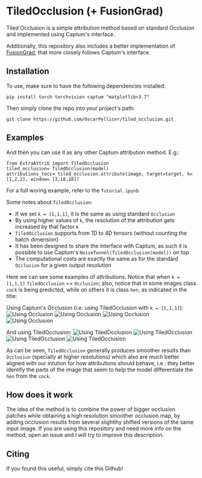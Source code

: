 # TiledOcclusion (+ FusionGrad)

Tiled Occlusion is a simple attribution method based on standard Occlusion and implemented using Captum's interface.

Additionally, this repository also includes a better implementation of [FusionGrad](https://github.com/understandable-machine-intelligence-lab/NoiseGrad), that more closely follows Captum's interface.

## Installation 
To use, make sure to have the following dependencies installed:

```{bash}
pip install torch torchvision captum "matplotlib<3.7"
```

Then simply clone the repo into your project's path:

```{bash}
git clone https://github.com/OscarPellicer/tiled_occlusion.git
```

## Examples

And then you can use it as any other Captum attribution method. E.g.:
```{python}
from ExtraAttrib import TiledOcclusion
tiled_occlusion= TiledOcclusion(model)
attributions_tocc= tiled_occlusion.attribute(image, target=target, k=[1,2,2], window= [3,18,18])
```

For a full woring example, refer to the `Tutorial.ipynb`

Some notes about `TiledOcclusion`:
 - If we set `k = [1,1,1]`, it is the same as using standard `Occlusion`
 - By using higher values of `k`, the resolution of the attribution gets increased by that factor `k`
 - `TiledOcclusion` supports from 1D to 4D tensors (without counting the batch dimension)
 - It has been designed to share the interface with Captum, as such it is possible to use Captum's `NoiseTunnel(TiledOcclusion(model))` on top
 - The computational costs are exactly the same as for the standard `Occlusion` for a given output resolution

Here we can see some examples of attributions. Notice that when `k = [1,1,1]` `TiledOcclusion` == `Occlusion`; also, notice that in some images class `cock` is being predicted, while on others it is class `hen`, as indicated in the title:

Using Captum's Occlusion (i.e. using TiledOcclusion with `k = [1,1,1]`):
![Using Occlusion](https://github.com/OscarPellicer/tiled_occlusion/blob/main/media/occlusion_1.png)
![Using Occlusion](https://github.com/OscarPellicer/tiled_occlusion/blob/main/media/occlusion_2.png)
![Using Occlusion](https://github.com/OscarPellicer/tiled_occlusion/blob/main/media/occlusion_3b.png)
![Using Occlusion](https://github.com/OscarPellicer/tiled_occlusion/blob/main/media/occlusion_4b.png)

And using TiledOcclusion:
![Using TiledOcclusion](https://github.com/OscarPellicer/tiled_occlusion/blob/main/media/tiled_occlusion_1.png)
![Using TiledOcclusion](https://github.com/OscarPellicer/tiled_occlusion/blob/main/media/tiled_occlusion_2.png)
![Using TiledOcclusion](https://github.com/OscarPellicer/tiled_occlusion/blob/main/media/tiled_occlusion_3.png)
![Using TiledOcclusion](https://github.com/OscarPellicer/tiled_occlusion/blob/main/media/tiled_occlusion_4b.png)

As can be seen, `TiledOcclusion` generally produces smoother results than `Occlusion` (specially at higher resolutions) which also are much better aligned with our intution for how attributions should behave, i.e.: they better identify the parts of the image that seem to help the model differentiate the `hen` from the `cock`.

## How does it work

The idea of the method is to combine the power of bigger occlusion patches while obtaining a high resolution smoother occlusion map, by adding occlusion results from several slightlhy shifted versions of the same input image. If you are using this repository and need more info on the method, open an issue and I will try to improve this description.

## Citing

If you found this useful, simply cite this Github!
